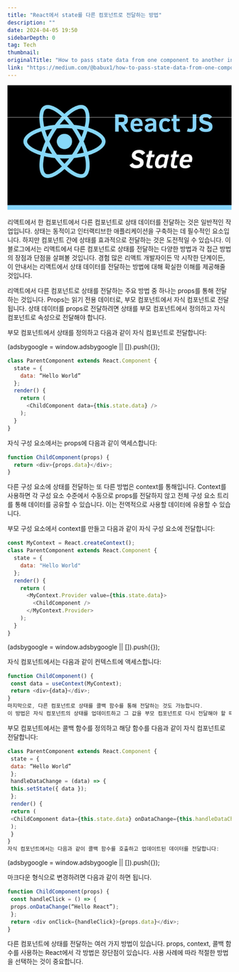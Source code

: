 ```yaml
---
title: "React에서 state를 다른 컴포넌트로 전달하는 방법"
description: ""
date: 2024-04-05 19:50
sidebarDepth: 0
tag: Tech
thumbnail: 
originalTitle: "How to pass state data from one component to another in React.js"
link: "https://medium.com/@babux1/how-to-pass-state-data-from-one-component-to-another-in-react-js-9b4850887163"
---
```



<img src="./img/HowtopassstatedatafromonecomponenttoanotherinReactjs_0.png" />

리액트에서 한 컴포넌트에서 다른 컴포넌트로 상태 데이터를 전달하는 것은 일반적인 작업입니다. 상태는 동적이고 인터랙티브한 애플리케이션을 구축하는 데 필수적인 요소입니다. 하지만 컴포넌트 간에 상태를 효과적으로 전달하는 것은 도전적일 수 있습니다. 이 블로그에서는 리액트에서 다른 컴포넌트로 상태를 전달하는 다양한 방법과 각 접근 방법의 장점과 단점을 살펴볼 것입니다. 경험 많은 리액트 개발자이든 막 시작한 단계이든, 이 안내서는 리액트에서 상태 데이터를 전달하는 방법에 대해 확실한 이해를 제공해줄 것입니다.

리액트에서 다른 컴포넌트로 상태를 전달하는 주요 방법 중 하나는 props를 통해 전달하는 것입니다. Props는 읽기 전용 데이터로, 부모 컴포넌트에서 자식 컴포넌트로 전달됩니다. 상태 데이터를 props로 전달하려면 상태를 부모 컴포넌트에서 정의하고 자식 컴포넌트로 속성으로 전달해야 합니다.

부모 컴포넌트에서 상태를 정의하고 다음과 같이 자식 컴포넌트로 전달합니다:

<!-- ui-log 수평형 -->
<ins class="adsbygoogle"
  style="display:block"
  data-ad-client="ca-pub-4877378276818686"
  data-ad-slot="9743150776"
  data-ad-format="auto"
  data-full-width-responsive="true"></ins>
<component is="script">
(adsbygoogle = window.adsbygoogle || []).push({});
</component>

```javascript
class ParentComponent extends React.Component {
  state = {
    data: “Hello World”
  };
  render() {
    return (
      <ChildComponent data={this.state.data} />
    );
  }
}
```
자식 구성 요소에서는 props에 다음과 같이 액세스합니다:

```javascript
function ChildComponent(props) {
  return <div>{props.data}</div>;
}
```

다른 구성 요소에 상태를 전달하는 또 다른 방법은 context를 통해입니다. 
Context를 사용하면 각 구성 요소 수준에서 수동으로 props를 전달하지 않고 
전체 구성 요소 트리를 통해 데이터를 공유할 수 있습니다. 
이는 전역적으로 사용할 데이터에 유용할 수 있습니다.

부모 구성 요소에서 context를 만들고 다음과 같이 자식 구성 요소에 전달합니다:

```javascript
const MyContext = React.createContext();
class ParentComponent extends React.Component {
  state = {
    data: "Hello World"
  };
  render() {
    return (
      <MyContext.Provider value={this.state.data}>
        <ChildComponent />
      </MyContext.Provider>
    );
  }
}
```

<!-- ui-log 수평형 -->
<ins class="adsbygoogle"
  style="display:block"
  data-ad-client="ca-pub-4877378276818686"
  data-ad-slot="9743150776"
  data-ad-format="auto"
  data-full-width-responsive="true"></ins>
<component is="script">
(adsbygoogle = window.adsbygoogle || []).push({});
</component>

자식 컴포넌트에서는 다음과 같이 컨텍스트에 액세스합니다:

```js
function ChildComponent() {
 const data = useContext(MyContext);
 return <div>{data}</div>;
}
마지막으로, 다른 컴포넌트로 상태를 콜백 함수를 통해 전달하는 것도 가능합니다. 
이 방법은 자식 컴포넌트의 상태를 업데이트하고 그 값을 부모 컴포넌트로 다시 전달해야 할 때 유용합니다.
```

부모 컴포넌트에서는 콜백 함수를 정의하고 해당 함수를 다음과 같이 자식 컴포넌트로 전달합니다:

```js
class ParentComponent extends React.Component {
 state = {
 data: “Hello World”
 };
 handleDataChange = (data) => {
 this.setState({ data });
 };
 render() {
 return (
 <ChildComponent data={this.state.data} onDataChange={this.handleDataChange} />
 );
 }
}
자식 컴포넌트에서는 다음과 같이 콜백 함수를 호출하고 업데이트된 데이터를 전달합니다:
```

<!-- ui-log 수평형 -->
<ins class="adsbygoogle"
  style="display:block"
  data-ad-client="ca-pub-4877378276818686"
  data-ad-slot="9743150776"
  data-ad-format="auto"
  data-full-width-responsive="true"></ins>
<component is="script">
(adsbygoogle = window.adsbygoogle || []).push({});
</component>

마크다운 형식으로 변경하려면 다음과 같이 하면 됩니다.

```js
function ChildComponent(props) {
 const handleClick = () => {
 props.onDataChange(“Hello React”);
 };
 return <div onClick={handleClick}>{props.data}</div>;
}
```

다른 컴포넌트에 상태를 전달하는 여러 가지 방법이 있습니다. props, context, 콜백 함수를 사용하는 React에서 각 방법은 장단점이 있습니다. 사용 사례에 따라 적절한 방법을 선택하는 것이 중요합니다.